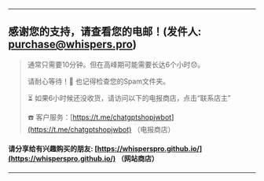 - - -

## 感谢您的支持，请查看您的电邮！(发件人: purchase@whispers.pro)
> 通常只需要10分钟。但在高峰期可能需要长达6个小时😞。
> 
> 请耐心等待！🙏 也记得检查您的Spam文件夹。
> 
> ⏳ 如果6小时候还没收货，请访问以下的电报商店，点击“联系店主”
> 
> ☎️ 客户服务：[https://t.me/chatgptshopjwbot](https://t.me/chatgptshopjwbot) （电报商店）

#### 请分享给有兴趣购买的朋友: [https://whisperspro.github.io/](https://whisperspro.github.io/) （网站商店）
- - -
